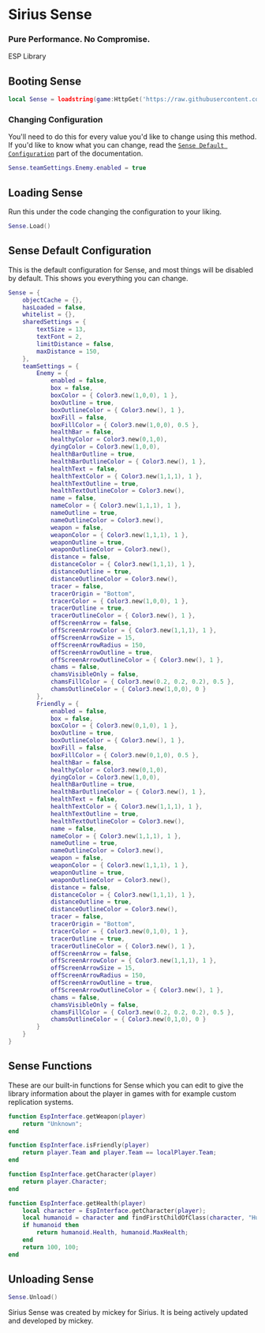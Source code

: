 # Sirius Sense
### Pure Performance. No Compromise.
ESP Library
## Booting Sense
```lua
local Sense = loadstring(game:HttpGet('https://raw.githubusercontent.com/shlexware/Sirius/request/library/sense/source.lua'))()
```

### Changing Configuration
You'll need to do this for every value you'd like to change using this method.
If you'd like to know what you can change, read the [`Sense Default Configuration`](https://github.com/shlexware/Sirius/blob/request/library/sense/Documentation.md#sense-default-configuration) part of the documentation.
```lua
Sense.teamSettings.Enemy.enabled = true
```

## Loading Sense
Run this under the code changing the configuration to your liking.
```lua
Sense.Load()
```

## Sense Default Configuration
This is the default configuration for Sense, and most things will be disabled by default.
This shows you everything you can change.
```lua
Sense = {
    objectCache = {},
    hasLoaded = false,
    whitelist = {},
    sharedSettings = {
        textSize = 13,
        textFont = 2,
        limitDistance = false,
        maxDistance = 150,
    },
    teamSettings = {
        Enemy = {
            enabled = false,
            box = false,
            boxColor = { Color3.new(1,0,0), 1 },
            boxOutline = true,
            boxOutlineColor = { Color3.new(), 1 },
            boxFill = false,
            boxFillColor = { Color3.new(1,0,0), 0.5 },
            healthBar = false,
            healthyColor = Color3.new(0,1,0),
            dyingColor = Color3.new(1,0,0),
            healthBarOutline = true,
            healthBarOutlineColor = { Color3.new(), 1 },
            healthText = false,
            healthTextColor = { Color3.new(1,1,1), 1 },
            healthTextOutline = true,
            healthTextOutlineColor = Color3.new(),
            name = false,
            nameColor = { Color3.new(1,1,1), 1 },
            nameOutline = true,
            nameOutlineColor = Color3.new(),
            weapon = false,
            weaponColor = { Color3.new(1,1,1), 1 },
            weaponOutline = true,
            weaponOutlineColor = Color3.new(),
            distance = false,
            distanceColor = { Color3.new(1,1,1), 1 },
            distanceOutline = true,
            distanceOutlineColor = Color3.new(),
            tracer = false,
            tracerOrigin = "Bottom",
            tracerColor = { Color3.new(1,0,0), 1 },
            tracerOutline = true,
            tracerOutlineColor = { Color3.new(), 1 },
            offScreenArrow = false,
            offScreenArrowColor = { Color3.new(1,1,1), 1 },
            offScreenArrowSize = 15,
            offScreenArrowRadius = 150,
            offScreenArrowOutline = true,
            offScreenArrowOutlineColor = { Color3.new(), 1 },
            chams = false,
            chamsVisibleOnly = false,
            chamsFillColor = { Color3.new(0.2, 0.2, 0.2), 0.5 },
            chamsOutlineColor = { Color3.new(1,0,0), 0 }
        },
        Friendly = {
            enabled = false,
            box = false,
            boxColor = { Color3.new(0,1,0), 1 },
            boxOutline = true,
            boxOutlineColor = { Color3.new(), 1 },
            boxFill = false,
            boxFillColor = { Color3.new(0,1,0), 0.5 },
            healthBar = false,
            healthyColor = Color3.new(0,1,0),
            dyingColor = Color3.new(1,0,0),
            healthBarOutline = true,
            healthBarOutlineColor = { Color3.new(), 1 },
            healthText = false,
            healthTextColor = { Color3.new(1,1,1), 1 },
            healthTextOutline = true,
            healthTextOutlineColor = Color3.new(),
            name = false,
            nameColor = { Color3.new(1,1,1), 1 },
            nameOutline = true,
            nameOutlineColor = Color3.new(),
            weapon = false,
            weaponColor = { Color3.new(1,1,1), 1 },
            weaponOutline = true,
            weaponOutlineColor = Color3.new(),
            distance = false,
            distanceColor = { Color3.new(1,1,1), 1 },
            distanceOutline = true,
            distanceOutlineColor = Color3.new(),
            tracer = false,
            tracerOrigin = "Bottom",
            tracerColor = { Color3.new(0,1,0), 1 },
            tracerOutline = true,
            tracerOutlineColor = { Color3.new(), 1 },
            offScreenArrow = false,
            offScreenArrowColor = { Color3.new(1,1,1), 1 },
            offScreenArrowSize = 15,
            offScreenArrowRadius = 150,
            offScreenArrowOutline = true,
            offScreenArrowOutlineColor = { Color3.new(), 1 },
            chams = false,
            chamsVisibleOnly = false,
            chamsFillColor = { Color3.new(0.2, 0.2, 0.2), 0.5 },
            chamsOutlineColor = { Color3.new(0,1,0), 0 }
        }
    }
}
```

## Sense Functions
These are our built-in functions for Sense which you can edit to give the library information about the player in games with for example custom replication systems.
```lua
function EspInterface.getWeapon(player)
    return "Unknown";
end

function EspInterface.isFriendly(player)
    return player.Team and player.Team == localPlayer.Team;
end

function EspInterface.getCharacter(player)
    return player.Character;
end

function EspInterface.getHealth(player)
    local character = EspInterface.getCharacter(player);
    local humanoid = character and findFirstChildOfClass(character, "Humanoid");
    if humanoid then
        return humanoid.Health, humanoid.MaxHealth;
    end
    return 100, 100;
end
```
## Unloading Sense
```lua
Sense.Unload()
```

Sirius Sense was created by mickey for Sirius. It is being actively updated and developed by mickey.
